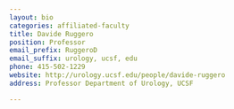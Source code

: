 ```yaml
---
layout: bio
categories: affiliated-faculty
title: Davide Ruggero
position: Professor
email_prefix: RuggeroD
email_suffix: urology, ucsf, edu
phone: 415-502-1229
website: http://urology.ucsf.edu/people/davide-ruggero
address: Professor Department of Urology, UCSF

---
```


